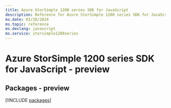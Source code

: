 ```yaml
---
title: Azure StorSimple 1200 series SDK for JavaScript
description: Reference for Azure StorSimple 1200 series SDK for JavaScript
ms.date: 03/28/2024
ms.topic: reference
ms.devlang: javascript
ms.service: storsimple1200series
---
```

# Azure StorSimple 1200 series SDK for JavaScript - preview
## Packages - preview
[!INCLUDE [packages](storsimple-1200-series-index.md)]